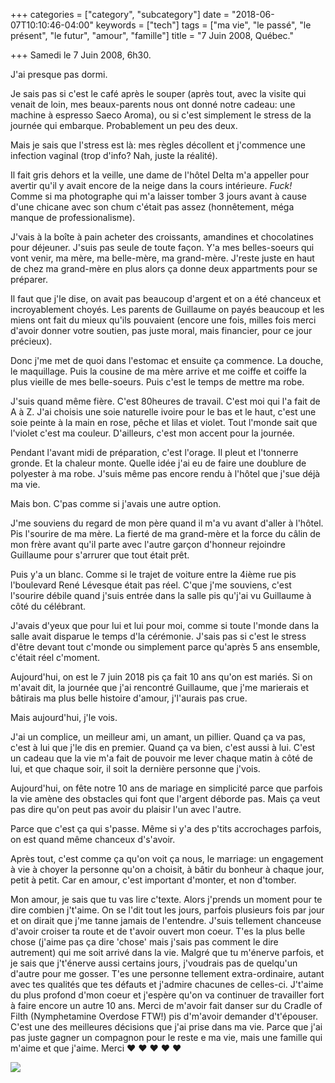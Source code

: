 +++
categories = ["category", "subcategory"]
date = "2018-06-07T10:10:46-04:00"
keywords = ["tech"]
tags = ["ma vie", "le passé", "le présent", "le futur", "amour", "famille"]
title = "7 Juin 2008, Québec."

+++
Samedi le 7 Juin 2008, 6h30.

J'ai presque pas dormi.

Je sais pas si c'est le café après le souper (après tout, avec la visite qui venait de loin, mes beaux-parents nous ont donné notre cadeau: une machine à espresso Saeco Aroma), ou si c'est simplement le stress de la journée qui embarque. Probablement un peu des deux.

Mais je sais que l'stress est là: mes règles décollent et j'commence une infection vaginal (trop d'info? Nah, juste la réalité).

Il fait gris dehors et la veille, une dame de l'hôtel Delta m'a appeller pour avertir qu'il y avait encore de la neige dans la cours intérieure. _Fuck!_ Comme si ma photographe qui m'a laisser tomber 3 jours avant à cause d'une chicane avec son chum c'était pas assez (honnêtement, méga manque de professionalisme).

J'vais à la boîte à pain acheter des croissants, amandines et chocolatines pour déjeuner. J'suis pas seule de toute façon. Y'a mes belles-soeurs qui vont venir, ma mère, ma belle-mère, ma grand-mère. J'reste juste en haut de chez ma grand-mère en plus alors ça donne deux appartments pour se préparer.

Il faut que j'le dise, on avait pas beaucoup d'argent et on a été chanceux et incroyablement choyés. Les parents de Guillaume on payés beaucoup et les miens ont fait du mieux qu'ils pouvaient (encore une fois, milles fois merci d'avoir donner votre soutien, pas juste moral, mais financier, pour ce jour précieux).

Donc j'me met de quoi dans l'estomac et ensuite ça commence. La douche, le maquillage. Puis la cousine de ma mère arrive et me coiffe et coiffe la plus vieille de mes belle-soeurs. Puis c'est le temps de mettre ma robe.

J'suis quand même fière. C'est 80heures de travail. C'est moi qui l'a fait de A à Z. J'ai choisis une soie naturelle ivoire pour le bas et le haut, c'est une soie peinte à la main en rose, pêche et lilas et violet. Tout l'monde sait que l'violet c'est ma couleur. D'ailleurs, c'est mon accent pour la journée.

Pendant l'avant midi de préparation, c'est l'orage. Il pleut et l'tonnerre gronde. Et la chaleur monte. Quelle idée j'ai eu de faire une doublure de polyester à ma robe. J'suis même pas encore rendu à l'hôtel que j'sue déjà ma vie.

Mais bon. C'pas comme si j'avais une autre option.

J'me souviens du regard de mon père quand il m'a vu avant d'aller à l'hôtel. Pis l'sourire de ma mère. La fierté de ma grand-mère et la force du câlin de mon frère avant qu'il parte avec l'autre garçon d'honneur rejoindre Guillaume pour s'arrurer que tout était prêt.

Puis y'a un blanc. Comme si le trajet de voiture entre la 4ième rue pis l'boulevard René Lévesque était pas réel. C'que j'me souviens, c'est l'sourire débile quand j'suis entrée dans la salle pis qu'j'ai vu Guillaume à côté du célébrant.

J'avais d'yeux que pour lui et lui pour moi, comme si toute l'monde dans la salle avait disparue le temps d'la cérémonie. J'sais pas si c'est le stress d'être devant tout c'monde ou simplement parce qu'après 5 ans ensemble, c'était réel c'moment.

Aujourd'hui, on est le 7 juin 2018 pis ça fait 10 ans qu'on est mariés. Si on m'avait dit, la journée que j'ai rencontré Guillaume, que j'me marierais et bâtirais ma plus belle histoire d'amour, j'l'aurais pas crue.

Mais aujourd'hui, j'le vois.

J'ai un complice, un meilleur ami, un amant, un pillier. Quand ça va pas, c'est à lui que j'le dis en premier. Quand ça va bien, c'est aussi à lui. C'est un cadeau que la vie m'a fait de pouvoir me lever chaque matin à côté de lui, et que chaque soir, il soit la dernière personne que j'vois.

Aujourd'hui, on fête notre 10 ans de mariage en simplicité parce que parfois la vie amène des obstacles qui font que l'argent déborde pas. Mais ça veut pas dire qu'on peut pas avoir du plaisir l'un avec l'autre.

Parce que c'est ça qui s'passe. Même si y'a des p'tits accrochages parfois, on est quand même chanceux d's'avoir.

Après tout, c'est comme ça qu'on voit ça nous, le marriage: un engagement à vie à choyer la personne qu'on a choisit, à bâtir du bonheur à chaque jour, petit à petit. Car en amour, c'est important d'monter, et non d'tomber.

Mon amour, je sais que tu vas lire c'texte. Alors j'prends un moment pour te dire combien j't'aime. On se l'dit tout les jours, parfois plusieurs fois par jour et on dirait que j'me tanne jamais de l'entendre. J'suis tellement chanceuse d'avoir croiser ta route et de t'avoir ouvert mon coeur. T'es la plus belle chose (j'aime pas ça dire 'chose' mais j'sais pas comment le dire autrement) qui me soit arrivé dans la vie. Malgré que tu m'énerve parfois, et je sais que j't'énerve aussi certains jours, j'voudrais pas de quelqu'un d'autre pour me gosser. T'es une personne tellement extra-ordinaire, autant avec tes qualités que tes défauts et j'admire chacunes de celles-ci. J't'aime du plus profond d'mon coeur et j'espère qu'on va continuer de travailler fort à faire encore un autre 10 ans. Merci de m'avoir fait danser sur du Cradle of Filth (Nymphetamine Overdose FTW!) pis d'm'avoir demander d't'épouser. C'est une des meilleures décisions que j'ai prise dans ma vie. Parce que j'ai pas juste gagner un compagnon pour le reste e ma vie, mais une famille qui m'aime et que j'aime. Merci ♥  ♥  ♥  ♥  ♥  

![](/uploads/2018/06/07/22-mind-marriage-tips-grandma-502711544-nurdanst.jpg)